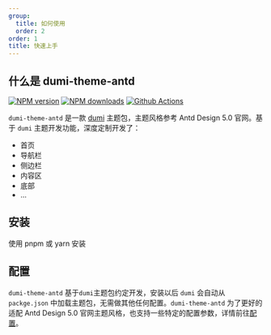 ```yaml
---
group:
  title: 如何使用
  order: 2
order: 1
title: 快速上手
---
```


## 什么是 dumi-theme-antd

<div align="left">

[![NPM version](https://img.shields.io/npm/v/dumi-theme-antd.svg?style=flat)](https://npmjs.org/package/dumi-theme-antd) [![NPM downloads](http://img.shields.io/npm/dm/dumi-theme-antd.svg?style=flat)](https://npmjs.org/package/dumi-theme-antd) [![Github Actions](https://github.com/KuangPF/dumi-theme-antd/workflows/Deploy/badge.svg)](https://github.com/KuangPF/dumi-theme-antd/actions)

</div>

`dumi-theme-antd` 是一款 [dumi][dumi-url] 主题包，主题风格参考 Antd Design 5.0 官网。基于 `dumi` 主题开发功能，深度定制开发了：

- 首页
- 导航栏
- 侧边栏
- 内容区
- 底部
- ...

## 安装

使用 pnpm 或 yarn 安装

<InstallDependencies npm='$ npm install dumi-theme-antd ' yarn='$ yarn add dumi-theme-antd' pnpm='$ pnpm install dumi-theme-antd '></InstallDependencies>

## 配置

`dumi-theme-antd` 基于`dumi`主题包约定开发，安装以后 `dumi` 会自动从 `packge.json` 中加载主题包，无需做其他任何配置。`dumi-theme-antd` 为了更好的适配 Antd Design 5.0 官网主题风格，也支持一些特定的配置参数，详情前往[配置](/config/base)。

[dumi-url]: https://d.umijs.org/
